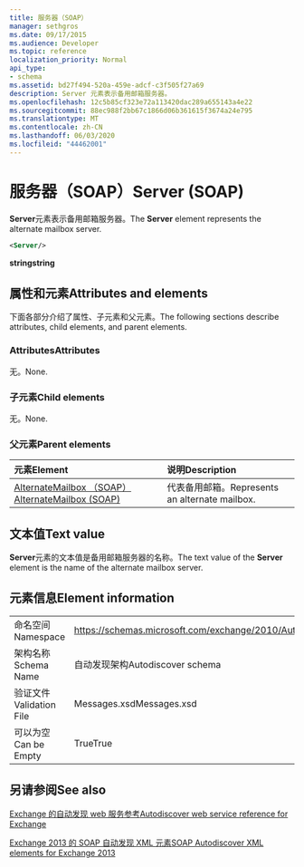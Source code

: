 ```yaml
---
title: 服务器（SOAP）
manager: sethgros
ms.date: 09/17/2015
ms.audience: Developer
ms.topic: reference
localization_priority: Normal
api_type:
- schema
ms.assetid: bd27f494-520a-459e-adcf-c3f505f27a69
description: Server 元素表示备用邮箱服务器。
ms.openlocfilehash: 12c5b85cf323e72a113420dac289a655143a4e22
ms.sourcegitcommit: 88ec988f2bb67c1866d06b361615f3674a24e795
ms.translationtype: MT
ms.contentlocale: zh-CN
ms.lasthandoff: 06/03/2020
ms.locfileid: "44462001"
---
```

# <a name="server-soap"></a><span data-ttu-id="e90c7-103">服务器（SOAP）</span><span class="sxs-lookup"><span data-stu-id="e90c7-103">Server (SOAP)</span></span>

<span data-ttu-id="e90c7-104">**Server**元素表示备用邮箱服务器。</span><span class="sxs-lookup"><span data-stu-id="e90c7-104">The **Server** element represents the alternate mailbox server.</span></span> 
  
```XML
<Server/>
```

 <span data-ttu-id="e90c7-105">**string**</span><span class="sxs-lookup"><span data-stu-id="e90c7-105">**string**</span></span>
## <a name="attributes-and-elements"></a><span data-ttu-id="e90c7-106">属性和元素</span><span class="sxs-lookup"><span data-stu-id="e90c7-106">Attributes and elements</span></span>

<span data-ttu-id="e90c7-107">下面各部分介绍了属性、子元素和父元素。</span><span class="sxs-lookup"><span data-stu-id="e90c7-107">The following sections describe attributes, child elements, and parent elements.</span></span>
  
### <a name="attributes"></a><span data-ttu-id="e90c7-108">Attributes</span><span class="sxs-lookup"><span data-stu-id="e90c7-108">Attributes</span></span>

<span data-ttu-id="e90c7-109">无。</span><span class="sxs-lookup"><span data-stu-id="e90c7-109">None.</span></span>
  
### <a name="child-elements"></a><span data-ttu-id="e90c7-110">子元素</span><span class="sxs-lookup"><span data-stu-id="e90c7-110">Child elements</span></span>

<span data-ttu-id="e90c7-111">无。</span><span class="sxs-lookup"><span data-stu-id="e90c7-111">None.</span></span>
  
### <a name="parent-elements"></a><span data-ttu-id="e90c7-112">父元素</span><span class="sxs-lookup"><span data-stu-id="e90c7-112">Parent elements</span></span>

|<span data-ttu-id="e90c7-113">**元素**</span><span class="sxs-lookup"><span data-stu-id="e90c7-113">**Element**</span></span>|<span data-ttu-id="e90c7-114">**说明**</span><span class="sxs-lookup"><span data-stu-id="e90c7-114">**Description**</span></span>|
|:-----|:-----|
|[<span data-ttu-id="e90c7-115">AlternateMailbox （SOAP）</span><span class="sxs-lookup"><span data-stu-id="e90c7-115">AlternateMailbox (SOAP)</span></span>](alternatemailbox-soap.md) <br/> |<span data-ttu-id="e90c7-116">代表备用邮箱。</span><span class="sxs-lookup"><span data-stu-id="e90c7-116">Represents an alternate mailbox.</span></span>  <br/> |
   
## <a name="text-value"></a><span data-ttu-id="e90c7-117">文本值</span><span class="sxs-lookup"><span data-stu-id="e90c7-117">Text value</span></span>

<span data-ttu-id="e90c7-118">**Server**元素的文本值是备用邮箱服务器的名称。</span><span class="sxs-lookup"><span data-stu-id="e90c7-118">The text value of the **Server** element is the name of the alternate mailbox server.</span></span> 
  
## <a name="element-information"></a><span data-ttu-id="e90c7-119">元素信息</span><span class="sxs-lookup"><span data-stu-id="e90c7-119">Element information</span></span>

|||
|:-----|:-----|
|<span data-ttu-id="e90c7-120">命名空间</span><span class="sxs-lookup"><span data-stu-id="e90c7-120">Namespace</span></span>  <br/> |https://schemas.microsoft.com/exchange/2010/Autodiscover  <br/> |
|<span data-ttu-id="e90c7-121">架构名称</span><span class="sxs-lookup"><span data-stu-id="e90c7-121">Schema Name</span></span>  <br/> |<span data-ttu-id="e90c7-122">自动发现架构</span><span class="sxs-lookup"><span data-stu-id="e90c7-122">Autodiscover schema</span></span>  <br/> |
|<span data-ttu-id="e90c7-123">验证文件</span><span class="sxs-lookup"><span data-stu-id="e90c7-123">Validation File</span></span>  <br/> |<span data-ttu-id="e90c7-124">Messages.xsd</span><span class="sxs-lookup"><span data-stu-id="e90c7-124">Messages.xsd</span></span>  <br/> |
|<span data-ttu-id="e90c7-125">可以为空</span><span class="sxs-lookup"><span data-stu-id="e90c7-125">Can be Empty</span></span>  <br/> |<span data-ttu-id="e90c7-126">True</span><span class="sxs-lookup"><span data-stu-id="e90c7-126">True</span></span>  <br/> |
   
## <a name="see-also"></a><span data-ttu-id="e90c7-127">另请参阅</span><span class="sxs-lookup"><span data-stu-id="e90c7-127">See also</span></span>



[<span data-ttu-id="e90c7-128">Exchange 的自动发现 web 服务参考</span><span class="sxs-lookup"><span data-stu-id="e90c7-128">Autodiscover web service reference for Exchange</span></span>](autodiscover-web-service-reference-for-exchange.md)
  
[<span data-ttu-id="e90c7-129">Exchange 2013 的 SOAP 自动发现 XML 元素</span><span class="sxs-lookup"><span data-stu-id="e90c7-129">SOAP Autodiscover XML elements for Exchange 2013</span></span>](soap-autodiscover-xml-elements-for-exchange-2013.md)

